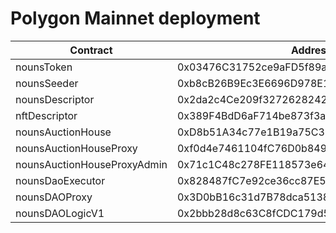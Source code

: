 # Polygon Mainnet deployment

| Contract                    | Address                                    |
| --------------------------- | ------------------------------------------ |
| nounsToken                  | 0x03476C31752ce9aFD5f89aC326422E9565FEeE61 |
| nounsSeeder                 | 0xb8cB26B9Ec3E6696D978E136f4840d30358d2132 |
| nounsDescriptor             | 0x2da2c4Ce209f3272628242A1414F282247294bBB |
| nftDescriptor               | 0x389F4BdD6aF714be873f3a2255fD9979E38667D7 |
| nounsAuctionHouse           | 0xD8b51A34c77e1B19a75C3D4D2d33B6b2Eff5D965 |
| nounsAuctionHouseProxy      | 0xf0d4e7461104fC76D0b8496F7840f8c3886a0AE6 |
| nounsAuctionHouseProxyAdmin | 0x71c1C48c278FE118573e643a1Ed3f500a0d7CBa7 |
| nounsDaoExecutor            | 0x828487fC7e92ce36cc87E5560Ff4f7d8C8f7a050 |
| nounsDAOProxy               | 0x3D0bB16c31d7B78dca51388D66A39bf02d4627d1 |
| nounsDAOLogicV1             | 0x2bbb28d8c63C8fCDC179d5D7927ca62AdD12E7d0 |

